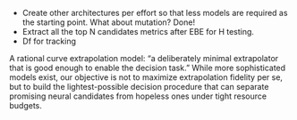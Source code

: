 - Create other architectures per effort so that less models are required as the starting point. What about mutation? Done!
- Extract all the top N candidates metrics after EBE for H testing.
- Df for tracking

A rational curve extrapolation model:
“a deliberately minimal extrapolator that is good enough to enable the decision task.”
While more sophisticated models exist, our objective is not to maximize extrapolation fidelity per se, but to build the lightest-possible decision procedure that can separate promising neural candidates from hopeless ones under tight resource budgets.

